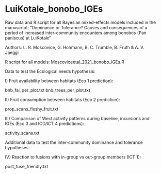 # LuiKotale_bonobo_IGEs

Raw data and R script for all Bayesian mixed-effects models included in the manuscript: “Dominance or Tolerance? Causes and consequences of a period of increased inter-community encounters among bonobos (Pan paniscus) at LuiKotale”

Authors: L. R. Moscovice, G. Hohmann, B. C. Trumble, B. Fruth & A. V. Jaeggi  
 
R script for all models: Moscoviceetal_2021_bonobo_IGEs.R

Data to test the Ecological needs hypothesis:

I) Fruit availability between habitats (Eco 1 prediction):

bnb_fai_per_plot.txt
bnb_trees_per_plot.txt

II) Fruit consumption between habitats (Eco 2 prediction):

prop_scans_fleshy_fruit.txt

III) Comparison of West activity patterns during baseline, incursions and IGEs (Eco 3 and ICD/ICT 4 predictions):

activity_scans.txt

Additional data to test the inter-community dominance and tolerance hypotheses:

IV) Reaction to fusions with in-group vs out-group members (ICT 1):

post_fuse_friendly.txt

